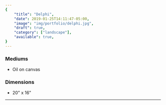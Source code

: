 ```yaml
---
{
    "title": "Delphi",
    "date": 2019-01-25T14:11:47-05:00,
    "image": "img/portfolio/delphi.jpg",
    "draft": true,
    "category": ["landscape"],
    "available": true,
}
---
```


### Mediums
- Oil on canvas

### Dimensions
- 20" x 16"

---